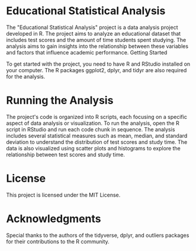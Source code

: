 # Educational Statistical Analysis

The "Educational Statistical Analysis" project is a data analysis project developed in R. The project aims to analyze an educational dataset that includes test scores and the amount of time students spent studying. The analysis aims to gain insights into the relationship between these variables and factors that influence academic performance.
Getting Started

To get started with the project, you need to have R and RStudio installed on your computer. The R packages ggplot2, dplyr, and tidyr are also required for the analysis.
# Running the Analysis

The project's code is organized into R scripts, each focusing on a specific aspect of data analysis or visualization. To run the analysis, open the R script in RStudio and run each code chunk in sequence. The analysis includes several statistical measures such as mean, median, and standard deviation to understand the distribution of test scores and study time. The data is also visualized using scatter plots and histograms to explore the relationship between test scores and study time.

# License

This project is licensed under the MIT License.
# Acknowledgments

Special thanks to the authors of the tidyverse, dplyr, and outliers packages for their contributions to the R community.
